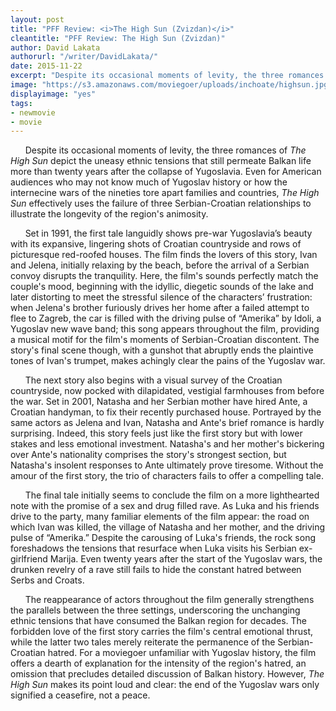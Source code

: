 ```yaml
---
layout: post
title: "PFF Review: <i>The High Sun (Zvizdan)</i>"
cleantitle: "PFF Review: The High Sun (Zvizdan)"
author: David Lakata
authorurl: "/writer/DavidLakata/"
date: 2015-11-22
excerpt: "Despite its occasional moments of levity, the three romances of The High Sun depict the uneasy ethnic tensions that still permeate Balkan life more than twenty years after the collapse of Yugoslavia."
image: "https://s3.amazonaws.com/moviegoer/uploads/inchoate/highsun.jpg"
displayimage: "yes"
tags: 
- newmovie
- movie
---
```

	
&nbsp;&nbsp;&nbsp;&nbsp;&nbsp;&nbsp;Despite its occasional moments of levity, the three romances of *The High Sun* depict the uneasy ethnic tensions that still permeate Balkan life more than twenty years after the collapse of Yugoslavia. Even for American audiences who may not know much of Yugoslav history or how the internecine wars of the nineties tore apart families and countries, *The High Sun* effectively uses the failure of three Serbian-Croatian relationships to illustrate the longevity of the region's animosity.

&nbsp;&nbsp;&nbsp;&nbsp;&nbsp;&nbsp;Set in 1991, the first tale languidly shows pre-war Yugoslavia’s beauty with its expansive, lingering shots of Croatian countryside and rows of picturesque red-roofed houses. The film finds the lovers of this story, Ivan and Jelena, initially relaxing by the beach, before the arrival of a Serbian convoy disrupts the tranquility. Here, the film's sounds perfectly match the couple's mood, beginning with the idyllic, diegetic sounds of the lake and later distorting to meet the stressful silence of the characters’ frustration: when Jelena's brother furiously drives her home after a failed attempt to flee to Zagreb, the car is filled with the driving pulse of “Amerika” by Idoli, a Yugoslav new wave band; this song appears throughout the film, providing a musical motif for the film's moments of Serbian-Croatian discontent. The story's final scene though, with a gunshot that abruptly ends the plaintive tones of Ivan's trumpet, makes achingly clear the pains of the Yugoslav war.

&nbsp;&nbsp;&nbsp;&nbsp;&nbsp;&nbsp;The next story also begins with a visual survey of the Croatian countryside, now pocked with dilapidated, vestigial farmhouses from before the war. Set in 2001, Natasha and her Serbian mother have hired Ante, a Croatian handyman, to fix their recently purchased house. Portrayed by the same actors as Jelena and Ivan, Natasha and Ante's brief romance is hardly surprising. Indeed, this story feels just like the first story but with lower stakes and less emotional investment. Natasha's and her mother's bickering over Ante's nationality comprises the story's strongest section, but Natasha's insolent responses to Ante ultimately prove tiresome. Without the amour of the first story, the trio of characters fails to offer a compelling tale.

&nbsp;&nbsp;&nbsp;&nbsp;&nbsp;&nbsp;The final tale initially seems to conclude the film on a more lighthearted note with the promise of a sex and drug filled rave. As Luka and his friends drive to the party, many familiar elements of the film appear: the road on which Ivan was killed, the village of Natasha and her mother, and the driving pulse of “Amerika.” Despite the carousing of Luka's friends, the rock song foreshadows the tensions that resurface when Luka visits his Serbian ex-girlfriend Marija. Even twenty years after the start of the Yugoslav wars, the drunken revelry of a rave still fails to hide the constant hatred between Serbs and Croats.

&nbsp;&nbsp;&nbsp;&nbsp;&nbsp;&nbsp;The reappearance of actors throughout the film generally strengthens the parallels between the three settings, underscoring the unchanging ethnic tensions that have consumed the Balkan region for decades. The forbidden love of the first story carries the film's central emotional thrust, while the latter two tales merely reiterate the permanence of the Serbian-Croatian hatred. For a moviegoer unfamiliar with Yugoslav history, the film offers a dearth of explanation for the intensity of the region's hatred, an omission that precludes detailed discussion of Balkan history. However, *The High Sun* makes its point loud and clear: the end of the Yugoslav wars only signified a ceasefire, not a peace.
